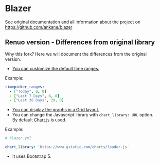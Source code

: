 # Blazer

See original documentation and all information about the project on https://github.com/ankane/blazer

## Renuo version - Differences from original library

Why this fork? Here we will document the differences from the original version.

* [You can customize the default time ranges.](https://github.com/ankane/blazer/pull/313)

Example: 
```yaml
timepicker_ranges:
  - ["Today", 0, 0]
  - ["Last 7 Days", 6, 0]
  - ["Last 30 Days", 29, 0]  
``` 

* [You can display the graphs in a Grid layout.](https://github.com/ankane/blazer/pull/284)
* You can change the Javascript library with `chart_library: URL` option. 
By default [Chart.js](https://cdnjs.cloudflare.com/ajax/libs/Chart.js/2.9.4/Chart.bundle.min.js) is used.

Example:

```yaml
# blazer.yml

chart_library: 'https://www.gstatic.com/charts/loader.js'
```

* It uses Bootstrap 5.
